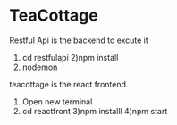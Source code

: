 # TeaCottage
Restful Api is the backend to excute it 
1) cd restfulapi
2)npm install
3) nodemon


teacottage is the react frontend.
1) Open new terminal
2) cd reactfront
3)npm installl
4)npm start
